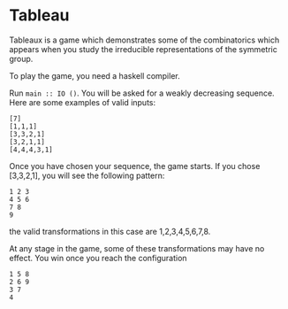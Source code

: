 # Tableau
Tableaux is a game which demonstrates some of the combinatorics which appears when you study the irreducible representations of the symmetric group.

To play the game, you need a haskell compiler. 

Run `main :: IO ()`. You will be asked for a weakly decreasing sequence. Here are some examples of valid inputs:

```
[7]
[1,1,1]
[3,3,2,1]  
[3,2,1,1]  
[4,4,4,3,1]  
```

Once you have chosen your sequence, the game starts. If you chose [3,3,2,1], you will see the following pattern:

```
1 2 3  
4 5 6  
7 8  
9  
```

the valid transformations in this case are 1,2,3,4,5,6,7,8.

At any stage in the game, some of these transformations may have no effect. You win once you reach the configuration

```
1 5 8  
2 6 9  
3 7  
4  
```
